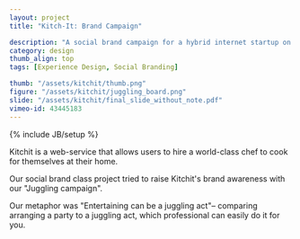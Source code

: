 ```yaml
---
layout: project
title: "Kitch-It: Brand Campaign"

description: "A social brand campaign for a hybrid internet startup on Stanford Campus."
category: design
thumb_align: top
tags: [Experience Design, Social Branding]

thumb: "/assets/kitchit/thumb.png"
figure: "/assets/kitchit/juggling_board.png"
slide: "/assets/kitchit/final_slide_without_note.pdf"
vimeo-id: 43445183
---
```

{% include JB/setup %}

Kitchit is a web-service that allows users to hire a world-class chef to cook for themselves at their home.

Our social brand class project tried to raise Kitchit's brand awareness with our "Juggling campaign".

Our metaphor was "Entertaining can be a juggling act"–  comparing arranging a party to a juggling act, which professional can easily do it for you.
